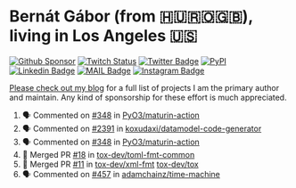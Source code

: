 # Bernát Gábor (from 🇭🇺🇷🇴🇬🇧), living in Los Angeles 🇺🇸

[![Github Sponsor](https://img.shields.io/static/v1?label=Sponsor&message=%E2%9D%A4&logo=GitHub&link=https://github.com/sponsors/gaborbernat&style=flat-square)](https://github.com/sponsors/gaborbernat)
[![Twitch Status](https://img.shields.io/twitch/status/gaborbernat?style=flat-square)](https://www.twitch.tv/gaborbernat)
[![Twitter Badge](https://img.shields.io/badge/-@gjbernat-1ca0f1?style=flat-square&labelColor=1ca0f1&logo=twitter&logoColor=white&link=https://twitter.com/gjbernat)](https://twitter.com/gjbernat)
[![PyPI](https://img.shields.io/badge/-gaborbernat-0073b7?style=flat-square&logo=Python&logoColor=white&link=https://pypi.org/user/gaborbernat/)](https://pypi.org/user/gaborbernat/)
[![Linkedin Badge](https://img.shields.io/badge/-gaborbernat-blue?style=flat-square&logo=Linkedin&logoColor=white&link=https://www.linkedin.com/in/gaborbernat/)](https://www.linkedin.com/in/gaborbernat/)
[![MAIL Badge](https://img.shields.io/badge/-gaborjbernat@gmail.com-c14438?style=flat-square&logo=Gmail&logoColor=white&link=mailto:gaborjbernat@gmail.com)](mailto:gaborjbernat@gmail.com)
[![Instagram Badge](https://img.shields.io/badge/-@gabor__bernat-845EC2?style=flat-square&labelColor=white&logo=Instagram&link=https://instagram.com/gabor_bernat/)](https://instagram.com/gabor_bernat)

[Please check out my blog](https://bernat.tech/about/) for a full list of projects I am the primary author and maintain.
Any kind of sponsorship for these effort is much appreciated.

<!--START_SECTION:activity-->

1. 🗣 Commented on [#348](https://github.com/PyO3/maturin-action/issues/348#issuecomment-2845016992) in [PyO3/maturin-action](https://github.com/PyO3/maturin-action)
2. 🗣 Commented on [#2391](https://github.com/koxudaxi/datamodel-code-generator/issues/2391#issuecomment-2842602715) in [koxudaxi/datamodel-code-generator](https://github.com/koxudaxi/datamodel-code-generator)
3. 🗣 Commented on [#348](https://github.com/PyO3/maturin-action/issues/348#issuecomment-2842497952) in [PyO3/maturin-action](https://github.com/PyO3/maturin-action)
4. 🎉 Merged PR [#18](https://github.com/tox-dev/toml-fmt-common/pull/18) in [tox-dev/toml-fmt-common](https://github.com/tox-dev/toml-fmt-common)
5. 🎉 Merged PR [#11](https://github.com/tox-dev/xml-fmt/pull/11) in [tox-dev/xml-fmt](https://github.com/tox-dev/xml-fmt)
   [tox-dev/tox](https://github.com/tox-dev/tox)
5. 🗣 Commented on [#457](https://github.com/adamchainz/time-machine/pull/457#issuecomment-2197730644) in
[adamchainz/time-machine](https://github.com/adamchainz/time-machine)
<!--END_SECTION:activity-->

